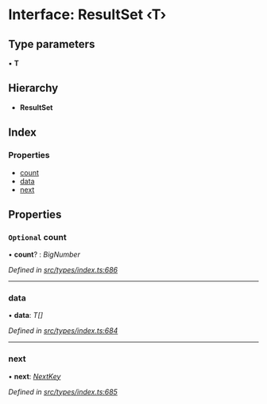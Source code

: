 # Interface: ResultSet ‹**T**›

## Type parameters

▪ **T**

## Hierarchy

* **ResultSet**

## Index

### Properties

* [count](resultset.md#optional-count)
* [data](resultset.md#data)
* [next](resultset.md#next)

## Properties

### `Optional` count

• **count**? : *BigNumber*

*Defined in [src/types/index.ts:686](https://github.com/PolymathNetwork/polymesh-sdk/blob/31a16a34/src/types/index.ts#L686)*

___

###  data

• **data**: *T[]*

*Defined in [src/types/index.ts:684](https://github.com/PolymathNetwork/polymesh-sdk/blob/31a16a34/src/types/index.ts#L684)*

___

###  next

• **next**: *[NextKey](../globals.md#nextkey)*

*Defined in [src/types/index.ts:685](https://github.com/PolymathNetwork/polymesh-sdk/blob/31a16a34/src/types/index.ts#L685)*
